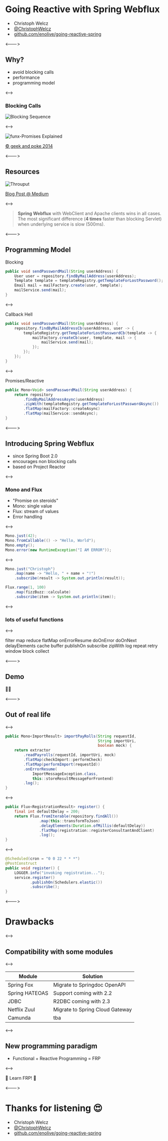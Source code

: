# Going Reactive with Spring Webflux

- <i class="fa fa-user"></i>&nbsp;Christoph Welcz
- <i class="fa fa-twitter" aria-hidden="true"></i>&nbsp;[@ChristophWelcz](https://twitter.com/ChristophWelcz)
- <i class="fa fa-github" aria-hidden="true"></i>&nbsp;[github.com/enolive/going-reactive-spring](https://github.com/enolive/going-reactive-spring)

<--->

## Why?

* avoid blocking calls
* performance
* programming model

<-->

### Blocking Calls

![Blocking Sequence](resources/blocking-sequence.png)

<-->

![funx-Promises Explained](resources/promise-explained.jpeg)

[&copy; geek and poke 2014](http://geek-and-poke.com/geekandpoke/2014/9/2/modern-design-paterns) 
<!-- .element: class="small" -->

<--->

## Resources

![Throuput](resources/throughput-comparison.png)

[Blog Post @ Medium](https://medium.com/@filia.aleks/microservice-performance-battle-spring-mvc-vs-webflux-80d39fd81bf0)
<!-- .element: class="small" -->

<-->

> **Spring Webflux** with WebClient and Apache clients 
> wins in all cases. The most significant 
> difference (**4 times** faster than blocking Servlet) 
> when underlying service is slow (500ms).

<--->

## Programming Model

Blocking

```java
public void sendPasswordMail(String userAddress) {
    User user = repository.findByMailAddress(userAddress);
    Template template = templateRegistry.getTemplateForLostPassword();
    Email mail = mailFactory.create(user, template);
    mailService.send(mail);
}
```

<-->

Callback Hell

```java
public void sendPasswordMail(String userAddress) {
    repository.findByMailAddressCb(userAddress, user -> {
        templateRegistry.getTemplateForLostPasswordCb(template -> {
            mailFactory.createCb(user, template, mail -> {
                mailService.send(mail);
            });
        });
    });
}
```

<-->

Promises/Reactive

```java
public Mono<Void> sendPasswordMail(String userAddress) {
    return repository
        .findByMailAddressAsync(userAddress)
        .zipWith(templateRegistry.getTemplateForLostPasswordAsync())
        .flatMap(mailFactory::createAsync)
        .flatMap(mailService::sendAsync);
}
```

<--->

## Introducing Spring Webflux

* since Spring Boot 2.0
* encourages non blocking calls
* based on Project Reactor

<-->

### Mono and Flux

* "Promise on steroids"
* Mono: single value
* Flux: stream of values
* Error handling

<-->

```java
Mono.just(42);
Mono.fromCallable(() -> "Hello, World");
Mono.empty();
Mono.error(new RuntimeException("I AM ERROR"));
```

<-->

```java
Mono.just("Christoph")
    .map(name -> "Hello, " + name + "!")
    .subscribe(result -> System.out.println(result));
```
```java
Flux.range(1, 100)
    .map(fizzBuzz::calculate)
    .subscribe(item -> System.out.println(item));
```

<-->

### lots of useful functions

<-->

<section tagcloud large>
filter 
map 
reduce 
flatMap 
onErrorResume
doOnError
doOnNext
delayElements 
cache 
buffer 
publishOn 
subscribe 
zipWith 
log 
repeat 
retry
window
block
collect
</section>

<--->

## Demo

👩‍💻

<--->

## Out of real life

<-->

```java
public Mono<ImportResult> importPayRolls(String requestId, 
                                         String importUri, 
                                         boolean mock) {
    return extractor
        .readPayrolls(requestId, importUri, mock)
        .flatMap(checkImport::performCheck)
        .flatMap(performImport(requestId))
        .onErrorResume(
            ImportMessageException.class, 
            this::storeResultMessageForFrontend)
        .log();
}
```

<-->

```java
public Flux<RegistrationResult> register() {
    final int defaultDelay = 200;
    return Flux.fromIterable(repository.findAll())
               .map(this::transformToJson)
               .delayElements(Duration.ofMillis(defaultDelay))
               .flatMap(registration::registerConsultantAndClient)
               .log();
}
```

<-->

```java
@Scheduled(cron = "0 0 22 * * *")
@PostConstruct
public void register() {
    LOGGER.info("invoking registration...");
    service.register()
           .publishOn(Schedulers.elastic())
           .subscribe();
}
```

<--->

# Drawbacks

<-->

## Compatibility with some modules

<-->

|Module         |Solution                       |
|---------------|-------------------------------|
|Spring Fox     |Migrate to Springdoc OpenAPI   |
|Spring HATEOAS |Support coming with 2.2        |
|JDBC           |R2DBC coming with 2.3          |
|Netflix Zuul   |Migrate to Spring Cloud Gateway|
|Camunda        |tba                            |

<-->

## New programming paradigm

* Functional + Reactive Programming = FRP

<-->

👊 Learn FRP! 👊

<--->

# Thanks for listening 😍

- <i class="fa fa-user"></i>&nbsp;Christoph Welcz
- <i class="fa fa-twitter" aria-hidden="true"></i>&nbsp;[@ChristophWelcz](https://twitter.com/ChristophWelcz)
- <i class="fa fa-github" aria-hidden="true"></i>&nbsp;[github.com/enolive/going-reactive-spring](https://github.com/enolive/going-reactive-spring)
